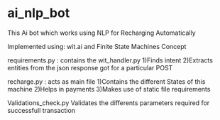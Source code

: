 # ai_nlp_bot

This Ai bot which works using NLP for Recharging Automatically

Implemented using: wit.ai and Finite State Machines Concept

requirements.py : contains the 
wit_handler.py
1)Finds intent
2)Extracts entities from the json response got for a particular POST

recharge.py : acts as main file
1)Contains the different States of this machine
2)Helps in payments
3)Makes use of static file requirements

Validations_check.py
Validates the differents parameters required for successfull transaction



